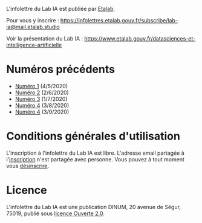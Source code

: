 L'infolettre du Lab IA est publiée par [Etalab](https://www.etalab.gouv.fr/).

Pour vous y inscrire : <https://infolettres.etalab.gouv.fr/subscribe/lab-ia@mail.etalab.studio>

Voir la présentation du Lab IA : <https://www.etalab.gouv.fr/datasciences-et-intelligence-artificielle>

# Numéros précédents

- [Numéro 1](https://etalab.github.io/infolettre-lab-ia/numero-1/) (4/5/2020)
- [Numéro 2](https://etalab.github.io/infolettre-lab-ia/numero-2/) (2/6/2020)
- [Numéro 3](https://etalab.github.io/infolettre-lab-ia/numero-3/) (1/7/2020)
- [Numéro 4](https://etalab.github.io/infolettre-lab-ia/numero-4/) (3/8/2020) 
- [Numéro 4](https://etalab.github.io/infolettre-lab-ia/numero-5/) (3/9/2020)

# Conditions générales d'utilisation

L'inscription à l'infolettre du Lab IA est libre.  L'adresse email partagée à l'[inscription](https://infolettres.etalab.gouv.fr/subscribe/lab-ia@mail.etalab.studio) n'est partagée avec personne.  Vous pouvez à tout moment vous [désinscrire](https://infolettres.etalab.gouv.fr/unsubscribe/lab-ia@mail.etalab.studio).

# Licence

L'infolettre du Lab IA est une publication DINUM, 20 avenue de Ségur,
75019, publié sous [licence Ouverte 2.0](LICENSE.txt).

